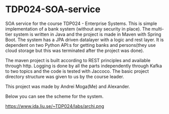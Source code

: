 # TDP024-SOA-service

SOA service for the course TDP024 - Enterprise Systems.
This is simple implementation of a bank system (without any security in place). The multi-tier system is written in Java and the project is made in Maven with Spring Boot.
The system has a JPA driven datalayer with a logic and rest layer. It is dependent on two Python API:s for getting banks and persons(they use cloud storage but this 
was terminated after the project was done).

The maven project is built according to REST principles and available through http. Logging is done by all the parts independently through Kafka to two topics and the code is
tested with Jaccoco. The basic project directory structure was given to us by the course leader.

This project was made by Andrei Moga(Me) and Alexander.

Below you can see the scheme for the system.

https://www.ida.liu.se/~TDP024/labs/archi.png
